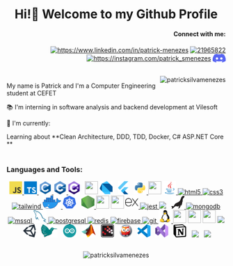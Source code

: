 <h1 align="center"> Hi!👋 Welcome to my Github Profile</h1>

<h4 align="right">Connect with me:</h4>
<p align="right">
<a href="https://linkedin.com/in/patrick-menezes" target="blank"><img align="center" src="https://raw.githubusercontent.com/rahuldkjain/github-profile-readme-generator/master/src/images/icons/Social/linked-in-alt.svg" alt="https://www.linkedin.com/in/patrick-menezes" height="20" width="30" /></a>
<a href="https://stackoverflow.com/users/21965822" target="blank"><img align="center" src="https://raw.githubusercontent.com/rahuldkjain/github-profile-readme-generator/master/src/images/icons/Social/stack-overflow.svg" alt="21965822" height="20" width="30" /></a>
<a href="https://instagram.com/patricks.menezes" target="blank"><img align="center" src="https://raw.githubusercontent.com/rahuldkjain/github-profile-readme-generator/master/src/images/icons/Social/instagram.svg" alt="https://instagram.com/patrick_smenezes" height="20" width="30"/></a>
<a href="https://discord.gg/channels/@me" target="blank"><img align="center" src="https://github.com/lucasmsoares96/lucasmsoares96/raw/main/src/Discord.svg" alt="https://discord.com/channels/@me" height="20" width="30" /></a>
</p>
<br>

<img align="right" src="https://github-readme-stats.vercel.app/api/top-langs/?username=patricksilvamenezes&layout=compact&langs_count=8&theme=dark" alt="patricksilvamenezes" />

My name is Patrick and I'm a Computer Engineering student at CEFET

📚 I'm interning in software analysis and backend development at Vilesoft 

🚀 I'm currently: 


Learning about **Clean Architecture, DDD, TDD, Docker, C# ASP.NET Core **
<br>
<br>
<h3 align="left">Languages and Tools:</h3>
<p align="center"> 
<a href="https://developer.mozilla.org/en-US/docs/Web/JavaScript" target="_blank" rel="noreferrer"> <img src="https://raw.githubusercontent.com/devicons/devicon/master/icons/javascript/javascript-original.svg" alt="javascript" width="30" height="30"/> </a>
<a href="https://www.typescriptlang.org/" target="_blank" rel="noreferrer"> <img src="https://raw.githubusercontent.com/devicons/devicon/master/icons/typescript/typescript-original.svg" alt="typescript" width="30" height="30"/> </a> 
<a href="https://www.cprogramming.com/" target="_blank" rel="noreferrer"> <img src="https://raw.githubusercontent.com/devicons/devicon/master/icons/c/c-original.svg" alt="c" width="30" height="30"/> </a> 
<a href="https://www.w3schools.com/cpp/" target="_blank" rel="noreferrer">
<img src="https://raw.githubusercontent.com/devicons/devicon/master/icons/cplusplus/cplusplus-original.svg" alt="cplusplus" width="30" height="30"/> </a>
<img height="30" src="https://github.com/lucasmsoares96/lucasmsoares96/raw/main/src/Csharp.svg">&nbsp;&nbsp; 
<img  src="https://cdn.jsdelivr.net/gh/devicons/devicon/icons/dotnetcore/dotnetcore-original.svg"  height="30" width="30"/>
<img height="30" src="https://github.com/lucasmsoares96/lucasmsoares96/raw/main/src/Dart.svg">&nbsp;&nbsp;
<img height="30" src="https://github.com/lucasmsoares96/lucasmsoares96/raw/main/src/Flutter.svg">&nbsp;&nbsp;
 <a href="https://www.python.org" target="_blank" rel="noreferrer"> <img src="https://raw.githubusercontent.com/devicons/devicon/master/icons/python/python-original.svg" alt="python" width="30" height="30"/> </a> 
 <img src="https://cdn.jsdelivr.net/gh/devicons/devicon/icons/jupyter/jupyter-original.svg" width="30" height="30"/>                   
<a href="https://www.java.com" target="_blank" rel="noreferrer"> <img src="https://raw.githubusercontent.com/devicons/devicon/master/icons/java/java-original.svg" alt="java" width="30" height="30"/> </a> 
<a href="https://www.w3.org/html/" target="_blank" rel="noreferrer"> <img src="https://cdn.jsdelivr.net/gh/devicons/devicon/icons/html5/html5-original.svg" alt="html5" width="30" height="30"/> </a> 
<a href="https://www.w3schools.com/css/" target="_blank" rel="noreferrer"> 
<img src="https://cdn.jsdelivr.net/gh/devicons/devicon/icons/css3/css3-original.svg" alt="css3" width="30" height="30"/> </a> 
 <a href="https://tailwindcss.com/" target="_blank" rel="noreferrer"> <img src="https://www.vectorlogo.zone/logos/tailwindcss/tailwindcss-icon.svg" alt="tailwind" width="30" height="30"/> </a>
<a href="https://www.docker.com/" target="_blank" rel="noreferrer"> <img src="https://github.com/lucasmsoares96/lucasmsoares96/raw/main/src/Docker.webp" alt="docker" height="30"/> </a> 
    <img height="30" src="https://github.com/lucasmsoares96/lucasmsoares96/raw/main/src/Kubernetes.svg">&nbsp;&nbsp;
 <a href="https://nodejs.org" target="_blank" rel="noreferrer"> <img  src="https://github.com/lucasmsoares96/lucasmsoares96/raw/main/src/Node.js.svg" alt="nodejs" width="30" height="30"/> </a> 
 <img src="https://cdn.jsdelivr.net/gh/devicons/devicon/icons/graphql/graphql-plain.svg" width="30" height="30"/>
 <img src="https://cdn.jsdelivr.net/gh/devicons/devicon/icons/nestjs/nestjs-plain.svg" width="30" height="30">
<a href="https://expressjs.com" target="_blank" rel="noreferrer"> <img src="https://github.com/lucasmsoares96/lucasmsoares96/raw/main/src/Express.svg" alt="express" width="30" height="30"/> </a>
 <a href="https://jestjs.io" target="_blank" rel="noreferrer"> <img src="https://www.vectorlogo.zone/logos/jestjsio/jestjsio-icon.svg" alt="jest" width="30" height="30"/> </a> 
  <img height="30" src="https://seeklogo.com/images/V/vitest-logo-9ADDA575A5-seeklogo.com.png">&nbsp;&nbsp;
 <a href="https://mariadb.org/" target="_blank" rel="noreferrer"> <img src="https://github.com/lucasmsoares96/lucasmsoares96/raw/main/src/MariaDB.svg" alt="mariadb" width="30" height="30"/> </a> <a href="https://www.mongodb.com/" target="_blank" rel="noreferrer"> <img src="https://cdn.jsdelivr.net/gh/devicons/devicon/icons/mongodb/mongodb-original.svg" alt="mongodb" width="30" height="30"/> </a> <a href="https://www.microsoft.com/en-us/sql-server" target="_blank" rel="noreferrer"> <img src="https://cdn.jsdelivr.net/gh/devicons/devicon/icons/microsoftsqlserver/microsoftsqlserver-plain.svg"alt="mssql" width="30" height="30"/> </a> <a href="https://www.mysql.com/" target="_blank" rel="noreferrer"> <img src="https://github.com/lucasmsoares96/lucasmsoares96/raw/main/src/MySQL.svg" alt="mysql" width="30" height="30"/> </a> 
 <a href="https://www.postgresql.org" target="_blank" rel="noreferrer"> <img src="https://cdn.jsdelivr.net/gh/devicons/devicon/icons/postgresql/postgresql-original.svg"  alt="postgresql" width="30" height="30"/> </a> 
 <a href="https://redis.io" target="_blank" rel="noreferrer"> <img src="https://cdn.jsdelivr.net/gh/devicons/devicon/icons/redis/redis-original.svg"  alt="redis" width="30" height="30"/> </a> 
 <a href="https://firebase.google.com/" target="_blank" rel="noreferrer"> <img src="https://www.vectorlogo.zone/logos/firebase/firebase-icon.svg" alt="firebase" width="30" height="30"/> </a> <a href="https://git-scm.com/" target="_blank" rel="noreferrer"> <img src="https://www.vectorlogo.zone/logos/git-scm/git-scm-icon.svg" alt="git" width="30" height="30"/> </a>
 <a href="https://www.linux.org/" target="_blank" rel="noreferrer"> <img src="https://raw.githubusercontent.com/devicons/devicon/master/icons/linux/linux-original.svg" alt="linux" width="30" height="30"/> </a> 
 <img src="https://cdn.jsdelivr.net/gh/devicons/devicon/icons/fedora/fedora-original.svg" width="30" height="30"/>       
 <img src="https://cdn.jsdelivr.net/gh/devicons/devicon/icons/debian/debian-original.svg" width="30" height="30" />
 <img src="https://cdn.jsdelivr.net/gh/devicons/devicon/icons/ubuntu/ubuntu-plain.svg" width="30" height="30" />
  <img height="30" src="https://cdn.worldvectorlogo.com/logos/prisma-4.svg">&nbsp;&nbsp;
 <img height="30" src="https://github.com/lucasmsoares96/lucasmsoares96/raw/main/src/Unity.svg">&nbsp;&nbsp;
 <img height="30" src="https://github.com/lucasmsoares96/lucasmsoares96/raw/main/src/Latex.svg">&nbsp;&nbsp;
 <img height="30" src="https://github.com/lucasmsoares96/lucasmsoares96/raw/main/src/Arduino.svg">&nbsp;&nbsp;
 <img height="30" src="https://github.com/lucasmsoares96/lucasmsoares96/raw/main/src/Matlab.png">&nbsp;&nbsp;
 <img height="30" src="https://github.com/lucasmsoares96/lucasmsoares96/raw/main/src/Scilab.png">&nbsp;&nbsp;
  <img height="30" src="https://github.com/lucasmsoares96/lucasmsoares96/raw/main/src/Prolog.svg">&nbsp;&nbsp;
  <img height="30" src="https://github.com/lucasmsoares96/lucasmsoares96/raw/main/src/VSCode.svg">&nbsp;&nbsp;  
  <img height="30" src="https://github.com/lucasmsoares96/lucasmsoares96/raw/main/src/VisualStudio2022.svg">&nbsp;&nbsp;
  <img height="30" src="https://github.com/lucasmsoares96/lucasmsoares96/raw/main/src/Notion.svg">&nbsp;&nbsp;
  <img height="30" src="https://cdn.worldvectorlogo.com/logos/trello.svg">&nbsp;&nbsp;
  <img height="30" src="https://cdn.worldvectorlogo.com/logos/azure-1.svg">&nbsp;&nbsp;
</p>

<div style="display: flex; justify-content: center;">
  <div>
    <p  align= "center"><img align="center" src="https://github-readme-streak-stats.herokuapp.com/?user=patricksilvamenezes&theme=dark" alt="patricksilvamenezes" width="50%" /></p>
  </div>
</div>
 
</div>
